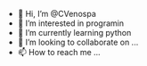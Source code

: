 - 👋 Hi, I’m @CVenospa
- 👀 I’m interested in programin
- 🌱 I’m currently learning python
- 💞️ I’m looking to collaborate on ...
- 📫 How to reach me ...

<!---
CVenospa/CVenospa is a ✨ special ✨ repository because its `README.md` (this file) appears on your GitHub profile.
You can click the Preview link to take a look at your changes.
--->
